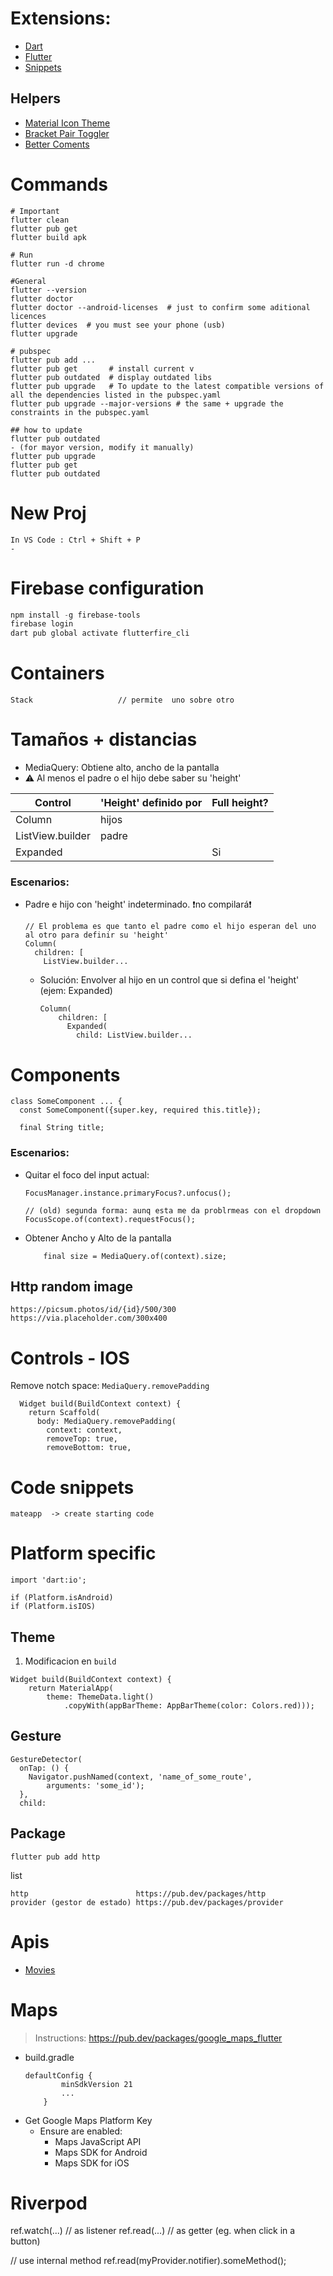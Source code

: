 

# Extensions:
- [Dart](https://marketplace.visualstudio.com/items?itemName=Dart-Code.dart-code)
- [Flutter](https://marketplace.visualstudio.com/items?itemName=Dart-Code.flutter)
- [Snippets](https://marketplace.visualstudio.com/items?itemName=Nash.awesome-flutter-snippets)

## Helpers
- [Material Icon Theme](https://marketplace.visualstudio.com/items?itemName=PKief.material-icon-theme)
- [Bracket Pair Toggler](https://marketplace.visualstudio.com/items?itemName=dzhavat.bracket-pair-toggler)
- [Better Coments](https://marketplace.visualstudio.com/items?itemName=aaron-bond.better-comments)

# Commands
```
# Important
flutter clean
flutter pub get
flutter build apk

# Run
flutter run -d chrome

#General
flutter --version
flutter doctor
flutter doctor --android-licenses  # just to confirm some aditional licences
flutter devices  # you must see your phone (usb)
flutter upgrade

# pubspec
flutter pub add ...
flutter pub get       # install current v
flutter pub outdated  # display outdated libs
flutter pub upgrade   # To update to the latest compatible versions of all the dependencies listed in the pubspec.yaml
flutter pub upgrade --major-versions # the same + upgrade the constraints in the pubspec.yaml

## how to update
flutter pub outdated
- (for mayor version, modify it manually)
flutter pub upgrade
flutter pub get
flutter pub outdated
```

# New Proj
```
In VS Code : Ctrl + Shift + P
- 
```
# Firebase configuration
```ps1
npm install -g firebase-tools
firebase login
dart pub global activate flutterfire_cli
```
# Containers
```
Stack                   // permite  uno sobre otro
```
 
# Tamaños + distancias
- MediaQuery: Obtiene alto, ancho de la pantalla
- ⚠️ Al menos el padre o el hijo debe saber su 'height'

| Control          | 'Height' definido por | Full height? |
|------------------|-----------------------|--------------|
| Column           | hijos                 |              |
| ListView.builder | padre                 |              |
| Expanded         |                       | Si           |
### Escenarios:
- Padre e hijo con 'height' indeterminado. ❗no compilará❗
  ```
  // El problema es que tanto el padre como el hijo esperan del uno al otro para definir su 'height'
  Column(
    children: [
      ListView.builder...
  ```
  - Solución: Envolver al hijo en un control que si defina el 'height' (ejem: Expanded)
    ```
    Column(
        children: [
          Expanded(
            child: ListView.builder...
    ```  
 
# Components
```
class SomeComponent ... {
  const SomeComponent({super.key, required this.title});

  final String title;
```

### Escenarios:        
- Quitar el foco del input actual:
  ```
  FocusManager.instance.primaryFocus?.unfocus();

  // (old) segunda forma: aunq esta me da problrmeas con el dropdown
  FocusScope.of(context).requestFocus();
  ```
- Obtener Ancho y Alto de la pantalla
  ```
      final size = MediaQuery.of(context).size;
  ```
## Http random image
```
https://picsum.photos/id/{id}/500/300
https://via.placeholder.com/300x400
```
# Controls - IOS
Remove notch space: `MediaQuery.removePadding`
```
  Widget build(BuildContext context) {
    return Scaffold(
      body: MediaQuery.removePadding(
        context: context,
        removeTop: true,
        removeBottom: true,
```
# Code snippets
```
mateapp  -> create starting code
```

# Platform specific
```
import 'dart:io';

if (Platform.isAndroid)
if (Platform.isIOS)
```

## Theme
1. Modificacion en `build`
```
Widget build(BuildContext context) {
    return MaterialApp(
        theme: ThemeData.light()
            .copyWith(appBarTheme: AppBarTheme(color: Colors.red)));
```

## Gesture
```
GestureDetector(
  onTap: () {
    Navigator.pushNamed(context, 'name_of_some_route',
        arguments: 'some_id');
  },
  child:
```

## Package
```
flutter pub add http
```
list
```
http                        https://pub.dev/packages/http
provider (gestor de estado) https://pub.dev/packages/provider

```

# Apis
- [Movies](https://developers.themoviedb.org/)

# Maps
> Instructions: https://pub.dev/packages/google_maps_flutter
- build.gradle
  ```
  defaultConfig {
          minSdkVersion 21
          ...
      }
  ```
- Get Google Maps Platform Key
  - Ensure are enabled:
    - Maps JavaScript API
    - Maps SDK for Android
    - Maps SDK for iOS

# Riverpod
ref.watch(...) // as listener
ref.read(...)  // as getter (eg. when click in a button)

// use internal method
ref.read(myProvider.notifier).someMethod();